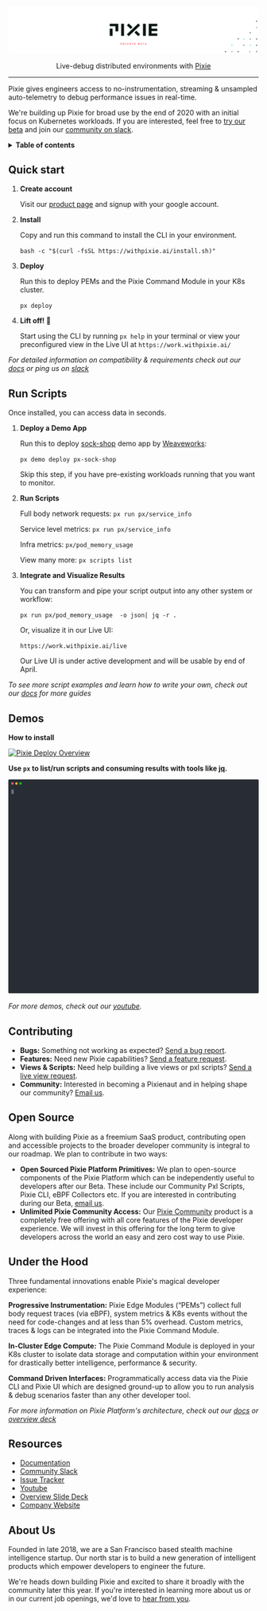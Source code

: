 <p align="center">

  ![Pixie!](pixie_banner_light.png)

  <p align="center">
    Live-debug distributed environments with <a href="https://work.withpixie.ai/">Pixie</a>
  </p>

</p>

---

Pixie gives engineers access to no-instrumentation, streaming & unsampled auto-telemetry to debug performance issues in real-time.

We're building up Pixie for broad use by the end of 2020 with an initial focus on Kubernetes workloads. If you are interested, feel free to [try our beta](https://withpixie.ai/) and join our [community on slack](https://slackin.withpixie.ai/).

<details>
  <summary><strong>Table of contents</strong></summary>

- [Quick Start](#quick-start)
- [Run Scripts](#run-scripts)
- [Demos](#Demos)
- [Contributing](#contributing)
- [Open Source](#open-source)
- [Under the Hood](#under-the-hood)
- [About Us](#about-us)
</details>


## Quick start

1. **Create account**

    Visit our [product page](https://work.withpixie.ai/) and signup with your google account.

2. **Install**

    Copy and run this command to install the CLI in your environment.

    `bash -c "$(curl -fsSL https://withpixie.ai/install.sh)"`

3. **Deploy**

    Run this to deploy PEMs and the Pixie Command Module in your K8s cluster.

    `px deploy`

4. **Lift off! 🚀**

    Start using the CLI by running `px help` in your terminal or view your preconfigured view in the Live UI at `https://work.withpixie.ai/`

_For detailed information on compatibility & requirements check out our [docs](https://work.withpixie.ai/docs/getting-started/compatibility-requirements) or  ping us on [slack](https://slackin.withpixie.ai/)_


## Run Scripts

Once installed, you can access data in seconds.

1. **Deploy a Demo App**

    Run this to deploy [sock-shop](https://github.com/microservices-demo/microservices-demo) demo app by [Weaveworks](https://www.weave.works/):

    `px demo deploy px-sock-shop`

    Skip this step, if you have pre-existing workloads running that you want to monitor.

3. **Run Scripts**

    Full body network requests: `px run px/service_info`

    Service level metrics: `px run px/service_info`

    Infra metrics: `px/pod_memory_usage`

    View many more: `px scripts list`


4. **Integrate and Visualize Results**

    You can transform and pipe your script output into any other system or workflow:

    `px run px/pod_memory_usage  -o json| jq -r .`


    Or, visualize it in our Live UI:

    `https://work.withpixie.ai/live`

    Our Live UI is under active development and will be usable by end of April.


_To see more script examples and learn how to write your own, check out our [docs](https://work.withpixie.ai/docs) for more guides_

## Demos

**How to install**

[![Pixie Deploy Overview](https://img.youtube.com/vi/iMh2f8abTYU/0.jpg)](https://www.youtube.com/watch?v=iMh2f8abTYU)


**Use `px` to list/run scripts and consuming results with tools like [jq](https://stedolan.github.io/jq/).**

![CLI Demo](./cli_demo.svg)


_For more demos, check out our  [youtube](https://www.youtube.com/channel/UCOMCDRvBVNIS0lCyOmst7eg/videos)._

## Contributing

- **Bugs:** Something not working as expected? [Send a bug report](https://github.com/pixie-labs/pixie/issues/new?template=Bug_report.md).
- **Features:** Need new Pixie capabilities? [Send a feature request](https://github.com/pixie-labs/pixie/issues/new?template=Feature_request.md).
- **Views & Scripts:** Need help building a live views or pxl scripts? [Send a live view request](https://github.com/pixie-labs/pixie/issues/new?template=Live_view_request.md).
- **Community:** Interested in becoming a Pixienaut and in helping shape our community? [Email us](mailto:community@pixielabs.ai).


## Open Source

Along with building Pixie as a freemium SaaS product, contributing open and accessible projects to the broader developer community is integral to our roadmap. We plan to contribute in two ways:

- **Open Sourced Pixie Platform Primitives:** We plan to open-source components of the Pixie Platform which can be independently useful to developers after our Beta. These include our Community Pxl Scripts, Pixie CLI, eBPF Collectors etc. If you are interested in contributing during our Beta, [email us](mailto:community@pixielabs.ai).
- **Unlimited Pixie Community Access:** Our [Pixie Community](https://work.withpixie.ai/) product is a completely free offering with all core features of the Pixie developer experience. We will invest in this offering for the long term to give developers across the world an easy and zero cost way to use Pixie.

## Under the Hood

Three fundamental innovations enable Pixie's magical developer experience:

**Progressive Instrumentation:**  Pixie Edge Modules (“PEMs”) collect full body request traces (via eBPF), system metrics & K8s events without the need for code-changes and at less than 5% overhead. Custom metrics, traces & logs can be integrated into the Pixie Command Module.

**In-Cluster  Edge Compute:** The Pixie Command Module is deployed in your K8s cluster to isolate data storage and computation  within your environment for  drastically better intelligence, performance & security.

**Command Driven Interfaces:** Programmatically access data via the Pixie CLI and Pixie UI which are designed ground-up to allow you to run analysis & debug scenarios faster than any other developer tool.

_For more information on Pixie Platform's architecture, check out our [docs](https://work.withpixie.ai/docs) or [overview deck](https://docsend.com/view/kj38d76)_

## Resources

- [Documentation](https://work.withpixie.ai/docs)
- [Community Slack](https://slackin.withpixie.ai/)
- [Issue Tracker](https://github.com/pixie-labs/pixie/issues)
- [Youtube](https://www.youtube.com/channel/UCOMCDRvBVNIS0lCyOmst7eg/videos)
- [Overview Slide Deck](https://docsend.com/view/kj38d76)
- [Company Website](https://pixielabs.ai)

## About Us

Founded in late 2018, we are a San Francisco based stealth machine intelligence startup. Our north star is to build a new generation of intelligent products which empower developers to engineer the future.

We're heads down building Pixie and excited to share it broadly with the community later this year.  If you're interested in learning more about us or in our current job openings, we'd love to [hear from you](mailto:info@pixielabs.ai).
